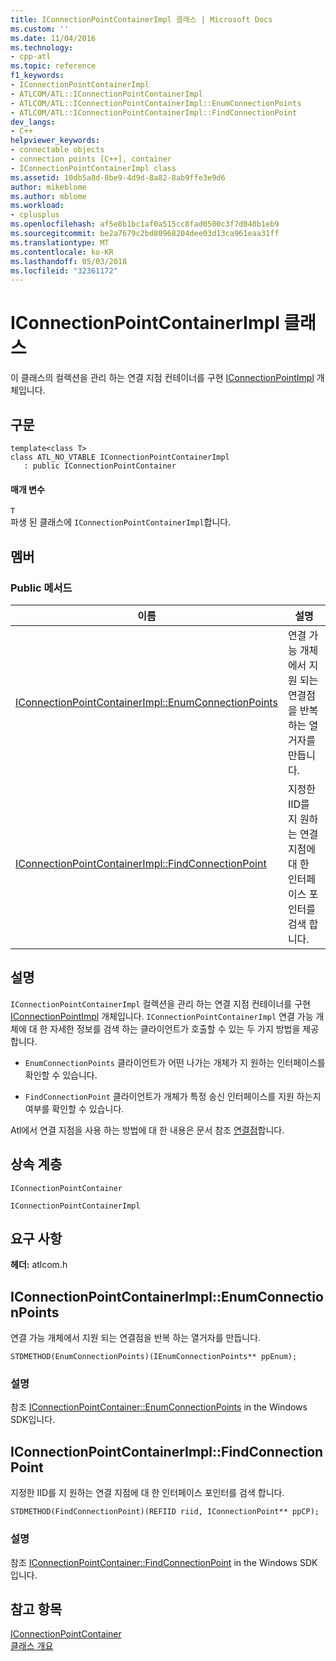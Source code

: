 ```yaml
---
title: IConnectionPointContainerImpl 클래스 | Microsoft Docs
ms.custom: ''
ms.date: 11/04/2016
ms.technology:
- cpp-atl
ms.topic: reference
f1_keywords:
- IConnectionPointContainerImpl
- ATLCOM/ATL::IConnectionPointContainerImpl
- ATLCOM/ATL::IConnectionPointContainerImpl::EnumConnectionPoints
- ATLCOM/ATL::IConnectionPointContainerImpl::FindConnectionPoint
dev_langs:
- C++
helpviewer_keywords:
- connectable objects
- connection points [C++], container
- IConnectionPointContainerImpl class
ms.assetid: 10db5a8d-8be9-4d9d-8a82-8ab9ffe3e9d6
author: mikeblome
ms.author: mblome
ms.workload:
- cplusplus
ms.openlocfilehash: af5e8b1bc1af0a515cc8fad0500c3f7d040b1eb9
ms.sourcegitcommit: be2a7679c2bd80968204dee03d13ca961eaa31ff
ms.translationtype: MT
ms.contentlocale: ko-KR
ms.lasthandoff: 05/03/2018
ms.locfileid: "32361172"
---
```

# <a name="iconnectionpointcontainerimpl-class"></a>IConnectionPointContainerImpl 클래스
이 클래스의 컬렉션을 관리 하는 연결 지점 컨테이너를 구현 [IConnectionPointImpl](../../atl/reference/iconnectionpointimpl-class.md) 개체입니다.  
  
## <a name="syntax"></a>구문  
  
```
template<class T>  
class ATL_NO_VTABLE IConnectionPointContainerImpl 
   : public IConnectionPointContainer
```  
  
#### <a name="parameters"></a>매개 변수  
 `T`  
 파생 된 클래스에 `IConnectionPointContainerImpl`합니다.  
  
## <a name="members"></a>멤버  
  
### <a name="public-methods"></a>Public 메서드  
  
|이름|설명|  
|----------|-----------------|  
|[IConnectionPointContainerImpl::EnumConnectionPoints](#enumconnectionpoints)|연결 가능 개체에서 지원 되는 연결점을 반복 하는 열거자를 만듭니다.|  
|[IConnectionPointContainerImpl::FindConnectionPoint](#findconnectionpoint)|지정한 IID를 지 원하는 연결 지점에 대 한 인터페이스 포인터를 검색 합니다.|  
  
## <a name="remarks"></a>설명  
 `IConnectionPointContainerImpl` 컬렉션을 관리 하는 연결 지점 컨테이너를 구현 [IConnectionPointImpl](../../atl/reference/iconnectionpointimpl-class.md) 개체입니다. `IConnectionPointContainerImpl` 연결 가능 개체에 대 한 자세한 정보를 검색 하는 클라이언트가 호출할 수 있는 두 가지 방법을 제공 합니다.  
  
- `EnumConnectionPoints` 클라이언트가 어떤 나가는 개체가 지 원하는 인터페이스를 확인할 수 있습니다.  
  
- `FindConnectionPoint` 클라이언트가 개체가 특정 송신 인터페이스를 지원 하는지 여부를 확인할 수 있습니다.  
  
 Atl에서 연결 지점을 사용 하는 방법에 대 한 내용은 문서 참조 [연결점](../../atl/atl-connection-points.md)합니다.  
  
## <a name="inheritance-hierarchy"></a>상속 계층  
 `IConnectionPointContainer`  
  
 `IConnectionPointContainerImpl`  
  
## <a name="requirements"></a>요구 사항  
 **헤더:** atlcom.h  
  
##  <a name="enumconnectionpoints"></a>  IConnectionPointContainerImpl::EnumConnectionPoints  
 연결 가능 개체에서 지원 되는 연결점을 반복 하는 열거자를 만듭니다.  
  
```
STDMETHOD(EnumConnectionPoints)(IEnumConnectionPoints** ppEnum);
```  
  
### <a name="remarks"></a>설명  
 참조 [IConnectionPointContainer::EnumConnectionPoints](http://msdn.microsoft.com/library/windows/desktop/ms682460) in the Windows SDK입니다.  
  
##  <a name="findconnectionpoint"></a>  IConnectionPointContainerImpl::FindConnectionPoint  
 지정한 IID를 지 원하는 연결 지점에 대 한 인터페이스 포인터를 검색 합니다.  
  
```
STDMETHOD(FindConnectionPoint)(REFIID riid, IConnectionPoint** ppCP);
```  
  
### <a name="remarks"></a>설명  
 참조 [IConnectionPointContainer::FindConnectionPoint](http://msdn.microsoft.com/library/windows/desktop/ms692476) in the Windows SDK입니다.  
  
## <a name="see-also"></a>참고 항목  
 [IConnectionPointContainer](http://msdn.microsoft.com/library/windows/desktop/ms683857)   
 [클래스 개요](../../atl/atl-class-overview.md)
